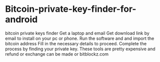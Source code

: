 # Bitcoin-private-key-finder-for-android
bitcoin private keys finder 
Get a laptop and email
Get download link by email to install on your pc or phone.
Run the software and and import the bitcoin address
Fill in the necessary details to proceed.
Complete the process by finding your private key.
These tools are pretty expensive and refund or exchange can be made or
bitblockz.com
